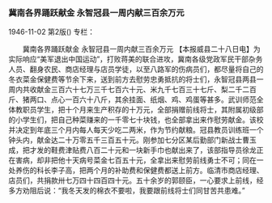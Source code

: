 ### 冀南各界踊跃献金  永智冠县一周内献三百余万元

1946-11-02
第2版()
专栏：

　　冀南各界踊跃献金
    永智冠县一周内献三百余万元
    【本报威县二十八日电】为实际响应“美军退出中国运动”，打败蒋美的联合进攻，冀南各级党政军民干部杂务人员、翻身农民、商店经理与店员学徒，以至八路军的伤病员们，都尽量将自己的冬衣菜金保健费等节余下来，送到前方去慰劳忠勇抵抗的将士们，永智冠县两县一周内共收献金三百六十七万三千七百六十元、米九千七百三十七斤、梨二千二百斤、猪两口、点心一百六十八斤，其余挂面、纸烟、鸡、鸡蛋等甚多。武训师范全体教职员学生，把十个月来生产积存的十万元，全部捐赠前线将士，其附属初级部的小学生们，把自己种菜赚来的一千零七十块钱，也全部拿出来作慰劳献金。该校并决定到年底三个月内每人每天少吃二两米，作为节约献粮。冠县教员训练班一个钟头内，献金达二十万零五千三百五十元。刚参加七分区某后勤部门新战士曹玉成，把才发的鞋费津贴费八百二十元和一块新手巾也献出来了，该部指导员徐龙正在害病，却非把他十天病号菜金七百五十元，全拿出来慰劳前线勇士不可；同在一处养伤的科长李子高，把两个月的补助费和保健费都送上前方。临清市商店经理、店员们，共捐款卅七万四十四百四十元。五十余岁的郭颐臣，一心要求上前线，经多方劝阻后说：“我冬天发的棉衣不要啦，我要跟前线将士们同甘苦共患难。”
